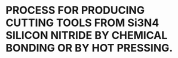 # PROCESS FOR PRODUCING CUTTING TOOLS FROM Si3N4 SILICON NITRIDE BY CHEMICAL BONDING OR BY HOT PRESSING.